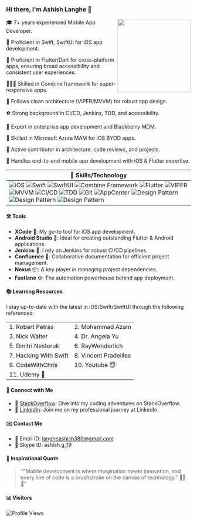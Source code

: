 ### Hi there, I'm Ashish Langhe 👋
[<img align="right" src="profile.jpg" width="200">](https://github.com/yourusername)


🎓 7+ years experienced Mobile App Developer.

🌱 Proficient in Swift, SwiftUI for iOS app development.

📱 Proficient in Flutter/Dart for cross-platform apps, ensuring broad accessibility and consistent user experiences.

👨🏻‍💻 Skilled in Combine framework for super-responsive apps.

🎲 Follows clean architecture (VIPER/MVVM) for robust app design.

⚽ Strong background in CI/CD, Jenkins, TDD, and accessibility.

📀 Expert in enterprise app development and Blackberry MDM.

🧿 Skilled in Microsoft Azure MAM for iOS BYOD apps.

🎯 Active contributor in architecture, code reviews, and projects.

📳 Handles end-to-end mobile app development with iOS & Flutter expertise.

|  🔧 Skills/Technology                 |
|---------------------------------|
| ![iOS](https://img.shields.io/badge/iOS-Proficient-yellow) ![Swift](https://img.shields.io/badge/Swift-Advanced-brightgreen) ![SwiftUI](https://img.shields.io/badge/SwiftUI-Intermediate-green) ![Combine Framework](https://img.shields.io/badge/Combine-Intermediate-green) ![Flutter](https://img.shields.io/badge/Flutter/Dart-Proficient-yellow) ![VIPER](https://img.shields.io/badge/Architecture-VIPER-blue) ![MVVM](https://img.shields.io/badge/Architecture-MVVM-blue) ![CI/CD](https://img.shields.io/badge/CI%2FCD-Experienced-lightgrey) ![TDD](https://img.shields.io/badge/TDD-Practitioner-brightgreen) ![Git](https://img.shields.io/badge/Git-Proficient-orange) ![AppCenter](https://img.shields.io/badge/AppCenter%2C%20Tealium%2C%20Accessibility-Proficient-lightgrey) ![Design Pattern](https://img.shields.io/badge/Design_Pattern-Singleton-orange) ![Design Pattern](https://img.shields.io/badge/Design_Pattern-Delegate-orange) ![Design Pattern](https://img.shields.io/badge/Design_Pattern-Observer-blue)|


#### 🛠️ Tools

- **XCode** 📱: My go-to tool for iOS app development.
- **Android Studio** 🤖: Ideal for creating outstanding Flutter & Android applications.
- **Jenkins** 🚀: I rely on Jenkins for robust CI/CD pipelines.
- **Confluence** 📝: Collaborative documentation for efficient project management.
- **Nexus** 📦: A key player in managing project dependencies.
- **Fastlane** ⚙️: The automation powerhouse behind app deployment.

 #### 📚 Learning Resources

I stay up-to-date with the latest in iOS/Swift/SwiftUI through the following references:

|  |  |
| --- | --- |
| 1.  Robert Petras | 2. Mohammad Azam|
| 3. Nick Walter| 4. Dr. Angela Yu |
| 5. Dmitri Nesteruk | 6. RayWenderlich |
| 7. Hacking With Swift | 8. Vincent Pradeilles |
| 9. CodeWithChris | 10. Youtube 😇 |
|11. Udemy 🚀|
        
#### 🌟 Connect with Me

- 🚀 [StackOverflow](https://stackoverflow.com/users/11258681/ashish-l): Dive into my coding adventures on StackOverflow.
- 💼 [LinkedIn](https://www.linkedin.com/in/ashishlanghe/): Join me on my professional journey at LinkedIn.
  
#### ✉️ Contact Me

- 📩 Email ID: langheashish389@gmail.com
- 💎 Skype ID: ashish.g_19


<!---
Ashish-Langhe/Ashish-Langhe is a ✨ special ✨ repository because its `README.md` (this file) appears on your GitHub profile.
You can click the Preview link to take a look at your changes.
--->

#### 💬 Inspirational Quote
> ""Mobile development is where imagination meets innovation, and every line of code is a brushstroke on the canvas of technology." 📱✨🎨"


#### 📊 Visitors
![Profile Views](https://komarev.com/ghpvc/?username=yourusername)

